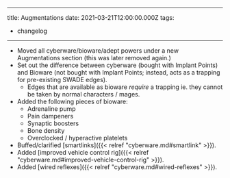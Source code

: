 
---
title: Augmentations
date: 2021-03-21T12:00:00.000Z
tags:
  - changelog
---

* Moved all cyberware/bioware/adept powers under a new Augmentations section (this was later removed again.)
* Set out the difference between cyberware (bought with Implant Points) and Bioware (not bought with Implant Points; instead, acts as a trapping for pre-existing SWADE edges). 
  * Edges that are available as bioware *require* a trapping ie. they cannot be taken by normal characters / mages.
* Added the following pieces of bioware:
  * Adrenaline pump
  * Pain dampeners
  * Synaptic boosters  
  * Bone density
  * Overclocked / hyperactive platelets 
* Buffed/clarified [smartlinks]({{< relref "cyberware.md#smartlink" >}}).
* Added [improved vehicle control rig]({{< relref "cyberware.md#improved-vehicle-control-rig" >}}).
* Added [wired reflexes]({{< relref "cyberware.md#wired-reflexes" >}}).

<!--more-->